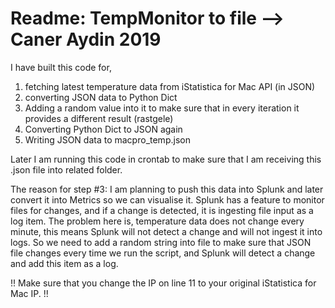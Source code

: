 # Readme: TempMonitor to file --> Caner Aydin 2019

I have built this code for,
1) fetching latest temperature data from iStatistica for Mac API (in JSON)
2) converting JSON data to Python Dict
3) Adding a random value into it to make sure that in every iteration it provides a different result (rastgele)
4) Converting Python Dict to JSON again
5) Writing JSON data to macpro_temp.json

Later I am running this code in crontab to make sure that I am receiving this .json file into related folder.

The reason for step #3: I am planning to push this data into Splunk and later convert it into Metrics so we can visualise it. Splunk has a feature to monitor files for changes, and if a change is detected, it is ingesting file input as a log item. The problem here is, temperature data does not change every minute, this means Splunk will not detect a change and will not ingest it into logs. So we need to add a random string into file to make sure that JSON file changes every time we run the script, and Splunk will detect a change and add this item as a log.

!! Make sure that you change the IP on line 11 to your original iStatistica for Mac IP. !!
